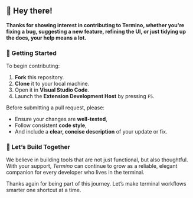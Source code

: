 ## 👋 Hey there! 

**Thanks for showing interest in contributing to Termino, whether you're fixing a bug, suggesting a new feature, refining the UI, or just tidying up the docs, your help means a lot.**

### 🔧 Getting Started

To begin contributing:

1. **Fork** this repository.
2. **Clone** it to your local machine.
3. Open it in **Visual Studio Code**.
4. Launch the **Extension Development Host** by pressing `F5`.

Before submitting a pull request, please:

* Ensure your changes are **well-tested**,
* Follow consistent **code style**,
* And include a **clear, concise description** of your update or fix.

### 🤝 Let’s Build Together

We believe in building tools that are not just functional, but also thoughtful. With your support, *Termino* can continue to grow as a reliable, elegant companion for every developer who lives in the terminal.

Thanks again for being part of this journey. Let’s make terminal workflows smarter one shortcut at a time.


